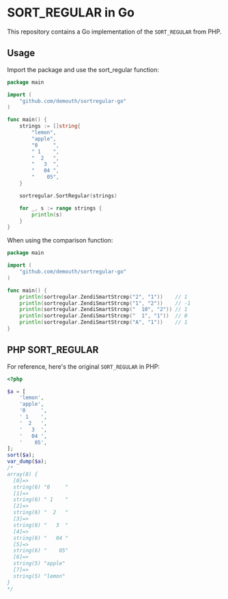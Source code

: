# SORT_REGULAR in Go

This repository contains a Go implementation of the `SORT_REGULAR` from PHP.

## Usage

Import the package and use the sort_regular function:

```go
package main

import (
	"github.com/demouth/sortregular-go"
)

func main() {
	strings := []string{
		"lemon",
		"apple",
		"0     ",
		" 1    ",
		"  2   ",
		"   3  ",
		"   04 ",
		"    05",
	}

	sortregular.SortRegular(strings)

	for _, s := range strings {
		println(s)
	}
}
```

When using the comparison function:

```go
package main

import (
	"github.com/demouth/sortregular-go"
)

func main() {
	println(sortregular.ZendiSmartStrcmp("2", "1"))    // 1
	println(sortregular.ZendiSmartStrcmp("1", "2"))    // -1
	println(sortregular.ZendiSmartStrcmp("  10", "2")) // 1
	println(sortregular.ZendiSmartStrcmp("  1", "1"))  // 0
	println(sortregular.ZendiSmartStrcmp("A", "1"))    // 1
}
```

## PHP SORT_REGULAR

For reference, here's the original `SORT_REGULAR` in PHP:

```php
<?php

$a = [
    'lemon',
    'apple',
    '0     ',
    ' 1    ',
    '  2   ',
    '   3  ',
    '   04 ',
    '    05',
];
sort($a);
var_dump($a);
/*
array(8) {
  [0]=>
  string(6) "0     "
  [1]=>
  string(6) " 1    "
  [2]=>
  string(6) "  2   "
  [3]=>
  string(6) "   3  "
  [4]=>
  string(6) "   04 "
  [5]=>
  string(6) "    05"
  [6]=>
  string(5) "apple"
  [7]=>
  string(5) "lemon"
}
*/
```

